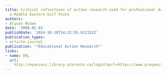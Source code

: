 ```yaml
---
title: Critical reflections of action research used for professional development in
  a Middle Eastern Gulf State
authors:
- Alyson McGee
date: '2008-01-01'
publishDate: '2024-10-10T14:22:55.911153Z'
publication_types:
- article-journal
publication: '*Educational Action Research*'
links:
- name: URL
  url: 
    http://myaccess.library.utoronto.ca/login?qurl=https://www.proquest.com/docview/621978236?accountid=14771&bdid=38384&_bd=yWYS1NfhAMQ9ivaLeZ57tBzF%2BCs%3D
---
```

